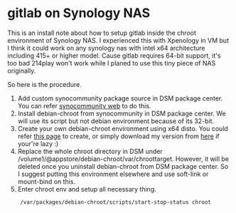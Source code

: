 # gitlab on Synology NAS

This is an install note about how to setup gitlab inside the chroot environment of Synology NAS. I experienced this with Xpenology in VM but I think it could work on any synology nas with intel x64 architecture including 415+ or higher 
model. Cause gitlab requires 64-bit support, it's too bad 214play won't work while I planed to use this tiny piece of NAS originally.

So here is the procedure.

1.  Add custom synocommunity package source in DSM package center. You can refer [synocommunity web](https://synocommunity.com/) to do this.
2.  Install debian-chroot from synocommunity in DSM package center. We will use its script but not debian environment because of its 32-bit.
3.  Create your own debian-chroot environment using x64 disto. You could refer [this page](https://sites.google.com/a/courville.org/courville/home/synology-debian-chroot)
    to create, or simply download my version from [here](https://drive.google.com/open?id=0B4a_0yuNmR_FLVlkYXZJcFYxSWc&authuser=0) if your're lazy :)
4.  Replace the whole chroot directory in DSM under /volume1/@appstore/debian-chroot/var/chroottarget. However, it will be deleted once you uninstall debian-chroot from DSM package center. So I suggest putting this environment elsewhere
    and use soft-link or mount-bind on this.
5.  Enter chroot env and setup all necessary thing.

```bash
    /var/packages/debian-chroot/scripts/start-stop-status chroot
```
        